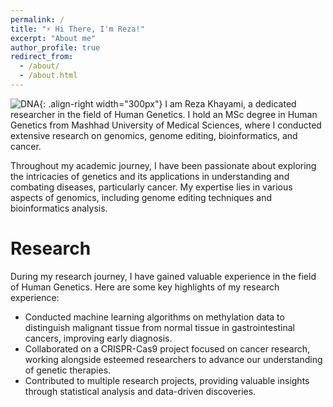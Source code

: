 ```yaml
---
permalink: /
title: "⚡ Hi There, I'm Reza!"
excerpt: "About me"
author_profile: true
redirect_from: 
  - /about/
  - /about.html
---
```


![DNA](images/landing.png){: .align-right width="300px"}
I am Reza Khayami, a dedicated researcher in the field of Human Genetics. I hold an MSc degree in Human Genetics from Mashhad University of Medical Sciences, where I conducted extensive research on genomics, genome editing, bioinformatics, and cancer.

Throughout my academic journey, I have been passionate about exploring the intricacies of genetics and its applications in understanding and combating diseases, particularly cancer. My expertise lies in various aspects of genomics, including genome editing techniques and bioinformatics analysis.

Research
======
During my research journey, I have gained valuable experience in the field of Human Genetics. Here are some key highlights of my research experience:

- Conducted machine learning algorithms on methylation data to distinguish malignant tissue from normal tissue in gastrointestinal cancers, improving early diagnosis.
- Collaborated on a CRISPR-Cas9 project focused on cancer research, working alongside esteemed researchers to advance our understanding of genetic therapies.
- Contributed to multiple research projects, providing valuable insights through statistical analysis and data-driven discoveries.
